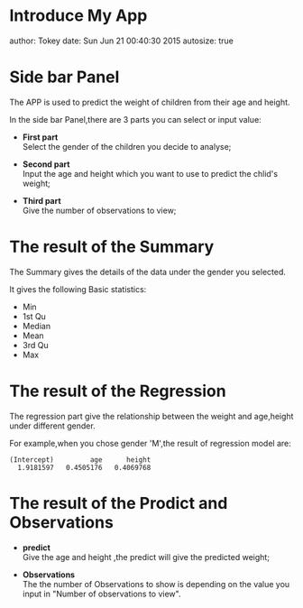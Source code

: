 Introduce My App
========================================================
author: Tokey
date: Sun Jun 21 00:40:30 2015
autosize: true

Side bar Panel
========================================================

The APP is used to predict the weight of children from their age and height. 

In the side bar Panel,there are 3 parts you can select or input value:
* **First part**  
  Select the gender of the children you decide to analyse;  

* **Second part**  
  Input the age and height which you want to use to predict the chlid's weight;
 
* **Third part**  
  Give the number of observations to view;
  

The result of the Summary
========================================================

The Summary gives the details of the data under the gender you selected.  

It gives the following Basic statistics:
- Min  
- 1st Qu  
- Median  
- Mean  
- 3rd Qu  
- Max  

The result of the Regression
========================================================

The regression part give the relationship between the weight and age,height under different gender.  

For example,when you chose gender 'M',the result of regression model are:

```
(Intercept)         age      height 
  1.9181597   0.4505176   0.4069768 
```

The result of the Prodict and Observations
========================================================
* **predict**  
    Give the age and height ,the predict will give the predicted weight;

* **Observations**  
  The the number of Observations to show is depending on the value you input in "Number of observations to view".


